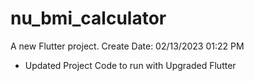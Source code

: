 # nu_bmi_calculator

A new Flutter project.
Create Date: 02/13/2023 01:22 PM

- Updated Project Code to run with Upgraded Flutter
